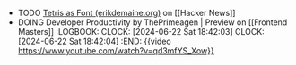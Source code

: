 - TODO [Tetris as Font (erikdemaine.org)](https://news.ycombinator.com/item?id=40737294) on [[Hacker News]]
- DOING Developer Productivity by ThePrimeagen | Preview on [[Frontend Masters]]
  :LOGBOOK:
  CLOCK: [2024-06-22 Sat 18:42:03]
  CLOCK: [2024-06-22 Sat 18:42:04]
  :END:
  {{video https://www.youtube.com/watch?v=qd3mfYS_Xow}}